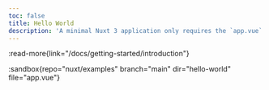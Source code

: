 ```yaml
---
toc: false
title: Hello World
description: 'A minimal Nuxt 3 application only requires the `app.vue` and `nuxt.config.js` files.'
---
```


:read-more{link="/docs/getting-started/introduction"}

:sandbox{repo="nuxt/examples" branch="main" dir="hello-world" file="app.vue"}
